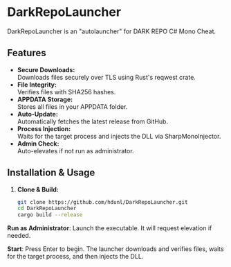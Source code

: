 # DarkRepoLauncher

DarkRepoLauncher is an "autolauncher" for DARK REPO C# Mono Cheat.

## Features

- **Secure Downloads:**  
  Downloads files securely over TLS using Rust's reqwest crate.
- **File Integrity:**  
  Verifies files with SHA256 hashes.
- **APPDATA Storage:**  
  Stores all files in your APPDATA folder.
- **Auto-Update:**  
  Automatically fetches the latest release from GitHub.
- **Process Injection:**  
  Waits for the target process and injects the DLL via SharpMonoInjector.
- **Admin Check:**  
  Auto-elevates if not run as administrator.

## Installation & Usage

1. **Clone & Build:**
   ```bash
   git clone https://github.com/hdunl/DarkRepoLauncher.git
   cd DarkRepoLauncher
   cargo build --release
   ```
   
**Run as Administrator**: Launch the executable. It will request elevation if needed.

**Start**: Press Enter to begin. The launcher downloads and verifies files, waits for the target process, and then injects the DLL.
